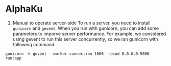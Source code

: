 # AlphaKu

1. Manual to operate server-side 
  To run a server, you need to install `gunicorn` and `gevent`.
  When you run with gunicorn, you can add some parameters to imporve server performance.
  For example, we considered using gevent to run this server concurrently, so 
  we ran gunicorn with following command.
  
  `gunicorn -k gevent --worker-connection 1000 --bind 0.0.0.0:5000 run:app`
  
